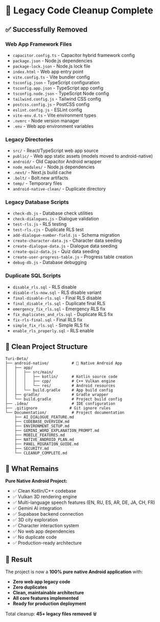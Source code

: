 # 🧹 Legacy Code Cleanup Complete

## ✅ Successfully Removed

### Web App Framework Files
- `capacitor.config.ts` - Capacitor hybrid framework config
- `package.json` - Node.js dependencies
- `package-lock.json` - Node.js lock file
- `index.html` - Web app entry point
- `vite.config.ts` - Vite bundler config
- `tsconfig.json` - TypeScript configuration
- `tsconfig.app.json` - TypeScript app config
- `tsconfig.node.json` - TypeScript Node config
- `tailwind.config.js` - Tailwind CSS config
- `postcss.config.js` - PostCSS config
- `eslint.config.js` - ESLint config
- `vite-env.d.ts` - Vite environment types
- `.nvmrc` - Node version manager
- `.env` - Web app environment variables

### Legacy Directories
- `src/` - React/TypeScript web app source
- `public/` - Web app static assets (models moved to android-native)
- `android/` - Old Capacitor Android wrapper
- `node_modules/` - Node.js dependencies
- `.next/` - Next.js build cache
- `.bolt/` - Bolt.new artifacts
- `temp/` - Temporary files
- `android-native-clean/` - Duplicate directory

### Legacy Database Scripts
- `check-db.js` - Database check utilities
- `check-dialogues.js` - Dialogue validation
- `test-rls.js` - RLS testing
- `test-rls.cjs` - Duplicate RLS test
- `add-dialogue-number-field.js` - Schema migration
- `create-character-data.js` - Character data seeding
- `create-dialogue-data.js` - Dialogue data seeding
- `create-quiz-data.js` - Quiz data seeding
- `create-user-progress-table.js` - Progress table creation
- `debug-db.js` - Database debugging

### Duplicate SQL Scripts
- `disable_rls.sql` - RLS disable
- `disable-rls-now.sql` - RLS disable variant
- `final-disable-rls.sql` - Final RLS disable
- `final_disable_rls.sql` - Duplicate final RLS
- `emergency_fix_rls.sql` - Emergency RLS fix
- `fix_duplicates_and_rls.sql` - Duplicate RLS fix
- `fix-rls-final.sql` - Final RLS fix
- `simple_fix_rls.sql` - Simple RLS fix
- `enable_rls_properly.sql` - RLS enable

## 📁 Clean Project Structure

```
Turi-Beta/
├── android-native/          # 🎯 Native Android App
│   ├── app/
│   │   ├── src/main/
│   │   │   ├── kotlin/      # Kotlin source code
│   │   │   ├── cpp/         # C++ Vulkan engine
│   │   │   └── res/         # Android resources
│   │   └── build.gradle     # App build config
│   ├── gradle/              # Gradle wrapper
│   └── build.gradle         # Project build config
├── .idea/                   # IDE configuration
├── .gitignore              # Git ignore rules
└── Documentation/           # Project documentation
    ├── AI_DIALOGUE_FEATURE.md
    ├── CODEBASE_OVERVIEW.md
    ├── ENVIRONMENT_SETUP.md
    ├── GEMINI_WORD_EXPLANATION_PROMPT.md
    ├── MOBILE_FEATURES.md
    ├── NATIVE_ANDROID_PLAN.md
    ├── PANEL_MIGRATION_GUIDE.md
    ├── SECURITY.md
    └── CLEANUP_COMPLETE.md
```

## 🎯 What Remains

**Pure Native Android Project:**
- ✅ Clean Kotlin/C++ codebase
- ✅ Vulkan 3D rendering engine
- ✅ Multi-language speech features (EN, RU, ES, AR, DE, JA, CH, FR)
- ✅ Gemini AI integration
- ✅ Supabase backend connection
- ✅ 3D city exploration
- ✅ Character interaction system
- ✅ No web app dependencies
- ✅ No duplicate code
- ✅ Production-ready architecture

## 🚀 Result

The project is now a **100% pure native Android application** with:
- **Zero web app legacy code**
- **Zero duplicates**
- **Clean, maintainable architecture**
- **All core features implemented**
- **Ready for production deployment**

Total cleanup: **45+ legacy files removed** 🗑️